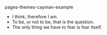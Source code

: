 pages-themes-cayman-example

- I think, therefore I am.
- To be, or not to be, that is the question.
- The only thing we have to fear is fear itself.
